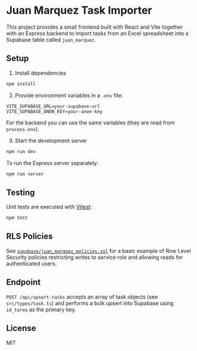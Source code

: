 # Juan Marquez Task Importer

This project provides a small frontend built with React and Vite together with an Express backend to import tasks from an Excel spreadsheet into a Supabase table called `juan_marquez`.

## Setup

1. Install dependencies

```bash
npm install
```

2. Provide environment variables in a `.env` file:

```
VITE_SUPABASE_URL=your-supabase-url
VITE_SUPABASE_ANON_KEY=your-anon-key
```

For the backend you can use the same variables (they are read from `process.env`).

3. Start the development server

```bash
npm run dev
```

To run the Express server separately:

```bash
npm run server
```

## Testing

Unit tests are executed with [Vitest](https://vitest.dev/):

```bash
npm test
```

## RLS Policies

See [`supabase/juan_marquez_policies.sql`](supabase/juan_marquez_policies.sql) for a basic example of Row Level Security policies restricting writes to service role and allowing reads for authenticated users.

## Endpoint

`POST /api/upsert-tasks` accepts an array of task objects (see `src/types/task.ts`) and performs a bulk upsert into Supabase using `id_tarea` as the primary key.

## License

MIT

